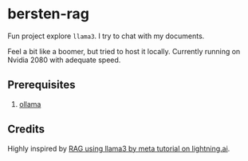 # bersten-rag

Fun project explore `llama3`.
I try to chat with my documents.

Feel a bit like a boomer, but tried to host it locally.
Currently running on Nvidia 2080 with adequate speed.

## Prerequisites

1. [ollama][ollama]


## Credits

Highly inspired by [RAG using llama3 by meta tutorial on lightning.ai][akshay-lightning-ai].



[ollama]: https://ollama.com/library/llama3
[akshay-lightning-ai]: https://lightning.ai/lightning-ai/studios/rag-using-llama-3-by-meta-ai?utm_source=akshay&tab=overview